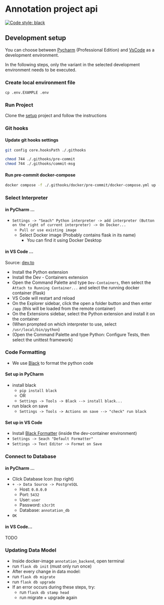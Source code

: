 # Annotation project api
[![Code style: black](https://img.shields.io/badge/code%20style-black-000000.svg)](https://github.com/psf/black)
## Development setup
You can choose between [Pycharm](https://www.jetbrains.com/de-de/pycharm/) (Professional Edition) and [VsCode](https://code.visualstudio.com/) as a development environment. 

In the following steps, only the variant in the selected development environment needs to be executed.

### Create local environment file
```shell
cp .env.EXAMPLE .env
```

### Run Project

Clone the [setup](https://github.com/Databases-and-Informationsystems/setup) project and follow the instructions

### Git hooks
#### Update git hooks settings
```bash
git config core.hooksPath ./.githooks
```
```bash
chmod 744 ./.githooks/pre-commit
chmod 744 ./.githooks/commit-msg
```
#### Run pre-commit docker-compose
```bash
docker compose -f ./.githooks/docker/pre-commit/docker-compose.yml up -d
```

### Select Interpreter
#### in PyCharm ...
- `Settings -> "Seach" Python interpreter -> add interpreter (Button on the right of current interpreter) -> On Docker...`
   - `Pull or use existing image`
   - Select Docker image (Probably contains flask in its name)
      - You can find it using Docker Desktop
#### in VS Code ...
Source: [dev.to](https://dev.to/alvarocavalcanti/setting-up-a-python-remote-interpreter-using-docker-1i24)
- Install the Python extension
- Install the Dev - Containers extension
- Open the Command Palette and type `Dev-Containers`, then select the `Attach to Running Container...` and select the running docker container (flask)
- VS Code will restart and reload
- On the Explorer sidebar, click the open a folder button and then enter `/app` (this will be loaded from the remote container)
- On the Extensions sidebar, select the Python extension and install it on the container
- (When prompted on which interpreter to use, select `/usr/local/bin/python`)
- (Open the Command Palette and type Python: Configure Tests, then select the unittest framework)
### Code Formatting
- We use [Black](https://black.readthedocs.io/en/stable/index.html) to format the python code 
#### Set up in PyCharm
- install black
   - `pip install black` 
   - OR
   - `Settings -> Tools -> Black --> install black...`
- run black on save
   - `Settings -> Tools -> Actions on save --> "check" run black`
#### Set up in VS Code
- Install [Black Formatter](https://marketplace.visualstudio.com/items?itemName=ms-python.black-formatter) (inside the dev-container environment)
- `Settings -> Seach "Default Formatter"`
- `Settings -> Text Editor -> Format on Save`

### Connect to Database
#### in PyCharm ...
- Click Database Icon (top right)
- `+ -> Data Source -> PostgreSQL`
   - Host: `0.0.0.0`
   - Port: `5432`
   - User: `user`
   - Password: `s3cr3t`
   - Database: `annotation_db`
- `OK`
#### in VS Code...
TODO

### Updating Data Model
- Inside docker-image ``annotation_backend``, open terminal
- run ``flask db init`` (must only run once)
- After every change in data model:
- run ``flask db migrate``
- run ``flask db upgrade``
- If an error occurs during these steps, try: 
  - run ``flask db stamp head`` 
  - run migrate + upgrade again